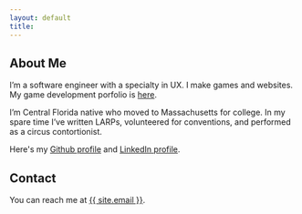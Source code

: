 ```yaml
---
layout: default
title: 
---
```


## About Me

I’m a software engineer with a specialty in UX. I make games and websites. My game development porfolio is [here](/games).

I’m Central Florida native who moved to Massachusetts for college. In my spare time I’ve written LARPs, volunteered for conventions, and performed as a circus contortionist.

Here's my [Github profile](https://github.com/cidneyhamilton) and [LinkedIn profile](https://linkedin.com/in/cidney).

## Contact

You can reach me at <a class="u-email" href="mailto:{{ site.email }}">{{ site.email }}</a>. 